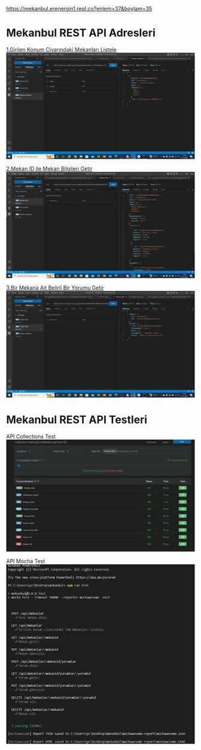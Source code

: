 https://mekanbul.erenergin1.repl.co?enlem=37&boylam=35

# Mekanbul REST API Adresleri

[1.Girilen Konum Civarındaki Mekanları Listele](https://odev5.erenergin1.repl.co/api/mekanlar?enlem=37.8&boylam=35.4)
![mekan listeleme](resimler/mekan%20listeleme.png)

[2.Mekan ID ile Mekan Bilgileri Getir](https://odev5.erenergin1.repl.co/api/mekanlar/636e4979edd9f3e6482a141f)
![mekan getir](resimler/mekan%20getir.png)

[3.Bir Mekana Ait Belirli Bir Yorumu Getir](https://odev5.erenergin1.repl.co/api/mekanlar/636e4979edd9f3e6482a141f/yorumlar/637d13e485639c32244e7024)
![yorum getir](resimler/yorum%20getir.png)

# Mekanbul REST API Testleri

API Collections Test
![thunder client test](resimler/test2.png)

API Mocha Test
![api mocha test](resimler/test1.png)

